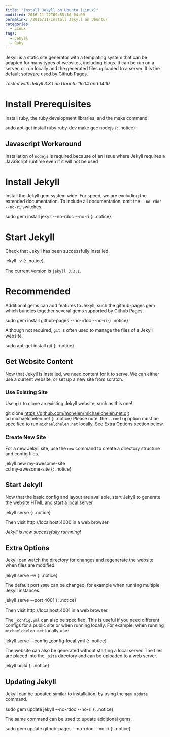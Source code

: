 ```yaml
---
title: "Install Jekyll on Ubuntu (Linux)"
modified: 2016-11-22T09:55:10-04:00
permalink: /2016/11/Install Jekyll on Ubuntu/
categories: 
  - Linux
tags:
  - Jekyll
  - Ruby
---
```


Jekyll is a static site generator with a templating system that can be adapted for many types of websites, including blogs. It can be run on a server, or run locally and the generated files uploaded to a server. It is the default software used by Github Pages.

_Tested with Jekyll 3.3.1 on Ubuntu 16.04 and 14.10_

Install Prerequisites
======
Install ruby, the ruby development libraries, and the make command.

sudo apt-get install ruby ruby-dev make gcc nodejs
{: .notice}

## Javascript Workaround
Installation of  `nodejs` is required because of an issue where Jekyll requires a JavaScript runtime even if it will not be used

Install Jekyll
======
Install the Jekyll gem system wide. For speed, we are excluding the extended documentation. To include all documentation, omit the `--no-rdoc --no-ri` switches.

sudo gem install jekyll --no-rdoc --no-ri
{: .notice}

Start Jekyll
======
Check that Jekyll has been successfully installed.

jekyll -v
{: .notice}

The current version is `jekyll 3.3.1`.

Recommended
======

Additional gems can add features to Jekyll, such the github-pages gem which bundles together several gems supported by Github Pages.

sudo gem install github-pages --no-rdoc --no-ri
{: .notice}

Although not required, `git` is often used to manage the files of a Jekyll website.

sudo apt-get install git
{: .notice}

## Get Website Content

Now that Jekyll is installed, we need content for it to serve. We can either use a current website, or set up a new site from scratch.

### Use Existing Site

Use `git` to clone an existing Jekyll website, such as this one!

git clone https://github.com/mchelen/michaelchelen.net.git <br>
cd michaelchelen.net
{: .notice}
Please note: the `--config` option must be specified to run `michaelchelen.net` locally. See Extra Options section below.

### Create New Site

For a new Jekyll site, use the `new` command to create a directory structure and config files.

jekyll new my-awesome-site <br>
cd my-awesome-site 
{: .notice}

## Start Jekyll

Now that the basic config and layout are available, start Jekyll to generate the website HTML and start a local server.

jekyll serve
{: .notice}

Then visit http://localhost:4000 in a web browser.

_Jekyll is now successfully runnning!_

## Extra Options

Jekyll can watch the directory for changes and regenerate the website when files are modified.

jekyll serve -w
{: .notice}

The default port `8000` can be changed, for example when running multiple Jekyll instances.

jekyll serve --port 4001
{: .notice}

Then visit http://localhost:4001 in a web browser.

The `_config.yml` can also be specified. This is useful if you need different configs for a public site or when running locally. For example, when running `michaelchelen.net` locally use:

jekyll serve --config _config-local.yml
{: .notice}

The website can also be generated without starting a local server. The files are placed into the `_site` directory and can be uploaded to a web server.

jekyll build
{: .notice}

## Updating Jekyll

Jekyll can be updated similar to installation, by using the `gem update` command.

sudo gem update jekyll --no-rdoc --no-ri
{: .notice}

The same command can be used to update additional gems.

sudo gem update github-pages --no-rdoc --no-ri
{: .notice}
